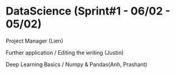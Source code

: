 # DataScience (Sprint#1 - 06/02 - 05/02)

Project Manager (Lien)

Further application / Editing the writing (Justin)

Deep Learning Basics / Numpy & Pandas(Anh, Prashant)



